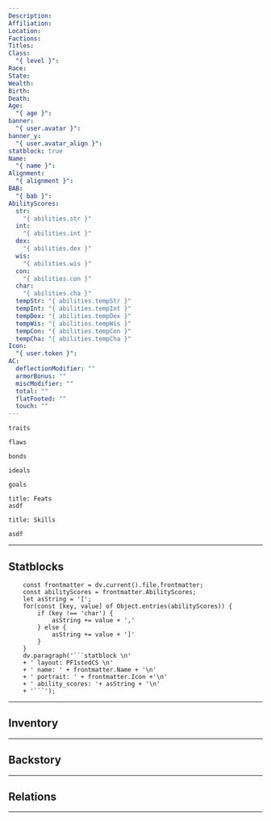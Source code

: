 ```yaml
---
Description: 
Affiliation: 
Location: 
Factions: 
Titles: 
Class:
  "{ level }": 
Race: 
State: 
Wealth: 
Birth: 
Death: 
Age:
  "{ age }": 
banner:
  "{ user.avatar }": 
banner_y:
  "{ user.avatar_align }": 
statblock: true
Name:
  "{ name }": 
Alignment:
  "{ alignment }": 
BAB:
  "{ bab }": 
AbilityScores:
  str:
    "{ abilities.str }"
  int:
    "{ abilities.int }" 
  dex:
    "{ abilities.dex }"
  wis:
    "{ abilities.wis }" 
  con:
    "{ abilities.con }"
  char:
    "{ abilities.cha }"
  tempStr: "{ abilities.tempStr }"
  tempInt: "{ abilities.tempInt }"
  tempDex: "{ abilities.tempDex }"
  tempWis: "{ abilities.tempWis }"
  tempCon: "{ abilities.tempCon }"
  tempCha: "{ abilities.tempCha }"
Icon:
  "{ user.token }":
AC:
  deflectionModifier: ""
  armorBonus: ""
  miscModifier: ""
  total: ""
  flatFooted: ""
  touch: ""
---
```


```ad-Tr
traits
```

```ad-fw
flaws
```

```ad-Bd
bonds
```

```ad-idl
ideals
```

```ad-goals
goals
```

```ad-ft
title: Feats
asdf

```

```ad-sk
title: Skills

asdf
```


--- 
## Statblocks

```dataviewjs
	const frontmatter = dv.current().file.frontmatter;
	const abilityScores = frontmatter.AbilityScores;
	let asString = '[';
	for(const [key, value] of Object.entries(abilityScores)) {
		if (key !== 'char') {
			asString += value + ','
		} else {
			asString += value + ']'
		}
	}
	dv.paragraph('```statblock \n' 
	+ ' layout: PF1stedCS \n' 
	+ ' name: ' + frontmatter.Name + '\n'
	+ ' portrait: ' + frontmatter.Icon +'\n'
	+ ' ability_scores: '+ asString + '\n'
	+ '```');
```


___
## Inventory

---
## Backstory


___
## Relations


---
